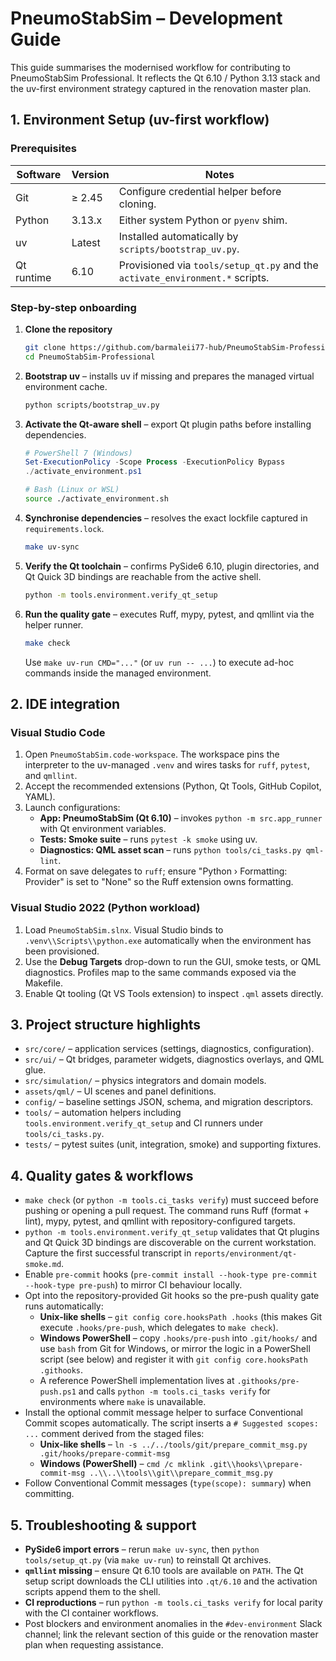 # PneumoStabSim – Development Guide

This guide summarises the modernised workflow for contributing to
PneumoStabSim Professional. It reflects the Qt 6.10 / Python 3.13 stack and the
uv-first environment strategy captured in the renovation master plan.

## 1. Environment Setup (uv-first workflow)

### Prerequisites

| Software | Version | Notes |
| --- | --- | --- |
| Git | ≥ 2.45 | Configure credential helper before cloning. |
| Python | 3.13.x | Either system Python or `pyenv` shim. |
| uv | Latest | Installed automatically by `scripts/bootstrap_uv.py`. |
| Qt runtime | 6.10 | Provisioned via `tools/setup_qt.py` and the `activate_environment.*` scripts. |

### Step-by-step onboarding

1. **Clone the repository**
   ```bash
   git clone https://github.com/barmaleii77-hub/PneumoStabSim-Professional.git
   cd PneumoStabSim-Professional
   ```
2. **Bootstrap uv** – installs uv if missing and prepares the managed virtual
   environment cache.
   ```bash
   python scripts/bootstrap_uv.py
   ```
3. **Activate the Qt-aware shell** – export Qt plugin paths before installing
   dependencies.
   ```powershell
   # PowerShell 7 (Windows)
   Set-ExecutionPolicy -Scope Process -ExecutionPolicy Bypass
   ./activate_environment.ps1
   ```
   ```bash
   # Bash (Linux or WSL)
   source ./activate_environment.sh
   ```
4. **Synchronise dependencies** – resolves the exact lockfile captured in
   `requirements.lock`.
   ```bash
   make uv-sync
   ```
5. **Verify the Qt toolchain** – confirms PySide6 6.10, plugin directories, and
   Qt Quick 3D bindings are reachable from the active shell.
   ```bash
   python -m tools.environment.verify_qt_setup
   ```
6. **Run the quality gate** – executes Ruff, mypy, pytest, and qmllint via the
   helper runner.
   ```bash
   make check
   ```
   Use `make uv-run CMD="..."` (or `uv run -- ...`) to execute ad-hoc commands
   inside the managed environment.

## 2. IDE integration

### Visual Studio Code

1. Open `PneumoStabSim.code-workspace`. The workspace pins the interpreter to the
   uv-managed `.venv` and wires tasks for `ruff`, `pytest`, and `qmllint`.
2. Accept the recommended extensions (Python, Qt Tools, GitHub Copilot, YAML).
3. Launch configurations:
   - **App: PneumoStabSim (Qt 6.10)** – invokes `python -m src.app_runner` with
     Qt environment variables.
   - **Tests: Smoke suite** – runs `pytest -k smoke` using uv.
   - **Diagnostics: QML asset scan** – runs `python tools/ci_tasks.py qml-lint`.
4. Format on save delegates to `ruff`; ensure "Python › Formatting: Provider"
   is set to "None" so the Ruff extension owns formatting.

### Visual Studio 2022 (Python workload)

1. Load `PneumoStabSim.slnx`. Visual Studio binds to `.venv\\Scripts\\python.exe`
   automatically when the environment has been provisioned.
2. Use the **Debug Targets** drop-down to run the GUI, smoke tests, or QML
   diagnostics. Profiles map to the same commands exposed via the Makefile.
3. Enable Qt tooling (Qt VS Tools extension) to inspect `.qml` assets directly.

## 3. Project structure highlights

- `src/core/` – application services (settings, diagnostics, configuration).
- `src/ui/` – Qt bridges, parameter widgets, diagnostics overlays, and QML glue.
- `src/simulation/` – physics integrators and domain models.
- `assets/qml/` – UI scenes and panel definitions.
- `config/` – baseline settings JSON, schema, and migration descriptors.
- `tools/` – automation helpers including `tools.environment.verify_qt_setup` and
  CI runners under `tools/ci_tasks.py`.
- `tests/` – pytest suites (unit, integration, smoke) and supporting fixtures.

## 4. Quality gates & workflows

- `make check` (or `python -m tools.ci_tasks verify`) must succeed before pushing
  or opening a pull request. The command runs Ruff (format + lint), mypy,
  pytest, and qmllint with repository-configured targets.
- `python -m tools.environment.verify_qt_setup` validates that Qt plugins and
  Qt Quick 3D bindings are discoverable on the current workstation. Capture the
  first successful transcript in `reports/environment/qt-smoke.md`.
- Enable `pre-commit` hooks (`pre-commit install --hook-type pre-commit --hook-type
  pre-push`) to mirror CI behaviour locally.
- Opt into the repository-provided Git hooks so the pre-push quality gate runs
  automatically:
  - **Unix-like shells** – `git config core.hooksPath .hooks` (this makes Git
    execute `.hooks/pre-push`, which delegates to `make check`).
  - **Windows PowerShell** – copy `.hooks/pre-push` into `.git/hooks/` and use
    `bash` from Git for Windows, or mirror the logic in a PowerShell script (see
    below) and register it with `git config core.hooksPath .githooks`.
  - A reference PowerShell implementation lives at `.githooks/pre-push.ps1` and
    calls `python -m tools.ci_tasks verify` for environments where `make`
    is unavailable.
- Install the optional commit message helper to surface Conventional Commit
  scopes automatically. The script inserts a `# Suggested scopes: ...` comment
  derived from the staged files:
  - **Unix-like shells** – `ln -s ../../tools/git/prepare_commit_msg.py .git/hooks/prepare-commit-msg`
  - **Windows (PowerShell)** – `cmd /c mklink .git\\hooks\\prepare-commit-msg ..\\..\\tools\\git\\prepare_commit_msg.py`
- Follow Conventional Commit messages (`type(scope): summary`) when committing.

## 5. Troubleshooting & support

- **PySide6 import errors** – rerun `make uv-sync`, then `python tools/setup_qt.py`
  (via `make uv-run`) to reinstall Qt archives.
- **`qmllint` missing** – ensure Qt 6.10 tools are available on `PATH`. The Qt
  setup script downloads the CLI utilities into `.qt/6.10` and the activation
  scripts append them to the shell.
- **CI reproductions** – run `python -m tools.ci_tasks verify` for local parity
  with the CI container workflows.
- Post blockers and environment anomalies in the `#dev-environment` Slack
  channel; link the relevant section of this guide or the renovation master plan
  when requesting assistance.
